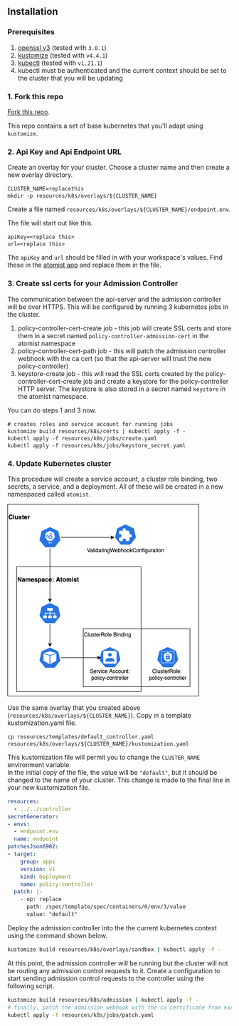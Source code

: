 ## Installation

### Prerequisites

1.  [openssl v3][openssl] (tested with `3.0.1`)
2.  [kustomize][kustomize] (tested with `v4.4.1`)
3.  [kubectl][kubectl] (tested with `v1.21.1`)
4.  kubectl must be authenticated and the current context should be set to the cluster that you will be updating

[openssl]: https://www.openssl.org/docs/man3.0/man7/migration_guide.html
[kustomize]: https://kubectl.docs.kubernetes.io/installation/kustomize/
[kubectl]: https://kubectl.docs.kubernetes.io/installation/kubectl/

### 1. Fork this repo

[Fork this repo](https://github.com/atomisthq/adm-ctrl/fork).

This repo contains a set of base kubernetes that you'll adapt using `kustomize`.

### 2. Api Key and Api Endpoint URL

Create an overlay for your cluster.  Choose a cluster name and then create a new overlay directory.

```
CLUSTER_NAME=replacethis
mkdir -p resources/k8s/overlays/${CLUSTER_NAME}
```

Create a file named `resources/k8s/overlays/${CLUSTER_NAME}/endpoint.env`.

The file will start out like this.

```properties
apiKey=<replace this>
url=<replace this>
```

The `apiKey` and `url` should be filled in with your workspace's values.  Find these in the [atomist app](https://dso.atomist.com/r/auth/integrations) and replace them in the file.

### 3. Create ssl certs for your Admission Controller

The communication between the api-server and the admission controller will be over HTTPS.  This will be configured by running 3 kubernetes jobs in the cluster.

1.  policy-controller-cert-create job - this job will create SSL certs and store them in a secret named `policy-controller-admission-cert` in the atomist namespace
2.  policy-controller-cert-path job - this will patch the admission controller webhook with the ca cert (so that the api-server will trust the new policy-controller)
3.  keystore-create job - this will read the SSL certs created by the policy-controller-cert-create job and create a keystore for the policy-controller HTTP server.  The keystore is also stored in a secret named `keystore` in the atomist namespace.

You can do steps 1 and 3 now.

```
# creates roles and service account for running jobs
kustomize build resources/k8s/certs | kubectl apply -f -
kubectl apply -f resources/k8s/jobs/create.yaml
kubectl apply -f resources/k8s/jobs/keystore_secret.yaml
```

### 4. Update Kubernetes cluster

This procedure will create a service account, a cluster role binding, two secrets, a service, and a deployment.  All of these will be created in a new namespaced called `atomist`.

![controller diagram](./docs/controller.png)

Use the same overlay that you created above (`resources/k8s/overlays/${CLUSTER_NAME}`).  Copy in a template kustomization.yaml file.

```
cp resources/templates/default_controller.yaml resources/k8s/overlays/${CLUSTER_NAME}/kustomization.yaml
```

This kustomization file will permit you to change the `CLUSTER_NAME` environment variable.  
In the initial copy of the file, the value will be `"default"`, but it should be changed to the name of your cluster.  This change is made to the final line in your new kustomization file.

```yaml
resources:
  - ../../controller
secretGenerator:
- envs:
  - endpoint.env
  name: endpoint
patchesJson6902:
- target:
    group: apps
    version: v1
    kind: Deployment
    name: policy-controller
  patch: |-
    - op: replace
      path: /spec/template/spec/containers/0/env/3/value
      value: "default"
```

Deploy the admission controller into the the current kubernetes context using the command shown below.

```bash
kustomize build resources/k8s/overlays/sandbox | kubectl apply -f -
```

At this point, the admission controller will be running but the cluster will not be routing any admission control requests to it.  Create a configuration to start sending admission control requests to the controller using the following script.

```bash
kustomize build resources/k8s/admission | kubectl apply -f -
# finally, patch the admission webhook with the ca certificate from earlier
kubectl apply -f resources/k8s/jobs/patch.yaml
```

[dynamic-admission-control]: https://kubernetes.io/docs/reference/access-authn-authz/extensible-admission-controllers/

